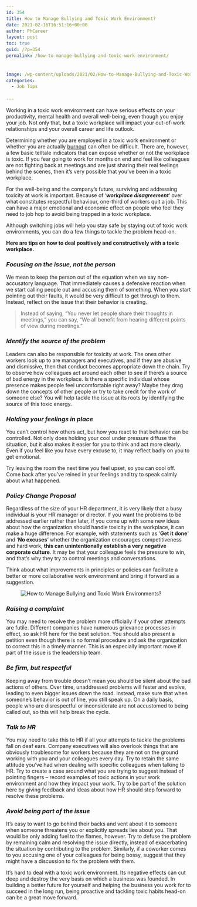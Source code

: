 ```yaml
---
id: 354
title: How to Manage Bullying and Toxic Work Environment?
date: 2021-02-16T16:51:16+00:00
author: PhCareer
layout: post
toc: true
guid: /?p=354
permalink: /how-to-manage-bullying-and-toxic-work-environment/


image: /wp-content/uploads/2021/02/How-to-Manage-Bullying-and-Toxic-Work-Environment.jpg
categories:
  - Job Tips

---
```

Working in a toxic work environment can have serious effects on your productivity, mental health and overall well-being, even though you enjoy your job. Not only that, but a toxic workplace will impact your out-of-work relationships and your overall career and life outlook.

Determining whether you are employed in a toxic work environment or whether you are actually [burnout](/how-to-overcome-workplace-burnout/) can often be difficult. There are, however, a few basic telltale indicators that can expose whether or not the workplace is toxic. If you fear going to work for months on end and feel like colleagues are not fighting back at meetings and are just sharing their real feelings behind the scenes, then it&#8217;s very possible that you&#8217;ve been in a toxic workplace.

For the well-being and the company&#8217;s future, surviving and addressing toxicity at work is important. Because of &#8216;**_workplace disagreement_**&#8216; over what constitutes respectful behaviour, one-third of workers quit a job. This can have a major emotional and economic effect on people who feel they need to job hop to avoid being trapped in a toxic workplace.

Although switching jobs will help you stay safe by staying out of toxic work environments, you can do a few things to tackle the problem head-on.

**Here are tips on how to deal positively and constructively with a toxic workplace.**

### **_Focusing on the issue, not the person_**

We mean to keep the person out of the equation when we say non-accusatory language. That immediately causes a defensive reaction when we start calling people out and accusing them of something. When you start pointing out their faults, it would be very difficult to get through to them. Instead, reflect on the issue that their behavior is creating.

<blockquote class="wp-block-quote">
  <p>
    Instead of saying, &#8220;You never let people share their thoughts in meetings,&#8221; you can say, &#8220;We all benefit from hearing different points of view during meetings.&#8221;
  </p>
</blockquote>

### **_Identify the source of the problem_**

Leaders can also be responsible for toxicity at work. The ones other workers look up to are managers and executives, and if they are abusive and dismissive, then that conduct becomes appropriate down the chain. Try to observe how colleagues act around each other to see if there&#8217;s a source of bad energy in the workplace. Is there a specific individual whose presence makes people feel uncomfortable right away? Maybe they drag down the concepts of other people or try to take credit for the work of someone else? You will help tackle the issue at its roots by identifying the source of this toxic energy.

### **_Holding your feelings in place_**

You can&#8217;t control how others act, but how you react to that behavior can be controlled. Not only does holding your cool under pressure diffuse the situation, but it also makes it easier for you to think and act more clearly. Even if you feel like you have every excuse to, it may reflect badly on you to get emotional.

Try leaving the room the next time you feel upset, so you can cool off. Come back after you&#8217;ve reined in your feelings and try to speak calmly about what happened.

### **_Policy Change Proposal_**

Regardless of the size of your HR department, it is very likely that a busy individual is your HR manager or director. If you want the problems to be addressed earlier rather than later, if you come up with some new ideas about how the organization should handle toxicity in the workplace, it can make a huge difference. For example, with statements such as &#8216;**Get it done**&#8216; and &#8216;**No excuses**&#8216; whether the organization encourages competitiveness and hard work, **this can unintentionally establish a very negative corporate culture**. It may be that your colleague feels the pressure to win, and that&#8217;s why they try to control meetings and conversations.

Think about what improvements in principles or policies can facilitate a better or more collaborative work environment and bring it forward as a suggestion.


<figure class="wp-block-image size-large">

<img loading="lazy" width="990" height="419" src="/wp-content/uploads/2021/02/toxic-workplace.png" alt="How to Manage Bullying and Toxic Work Environments?" class="wp-image-355" srcset="/wp-content/uploads/2021/02/toxic-workplace.png 990w, /wp-content/uploads/2021/02/toxic-workplace-300x127.png 300w, /wp-content/uploads/2021/02/toxic-workplace-768x325.png 768w" sizes="(max-width: 990px) 100vw, 990px" /> </figure> 

### **_Raising a complaint_**

You may need to resolve the problem more officially if your other attempts are futile. Different companies have numerous grievance processes in effect, so ask HR here for the best solution. You should also present a petition even though there is no formal procedure and ask the organization to correct this in a timely manner. This is an especially important move if part of the issue is the leadership team.

### **_Be firm, but respectful_**

Keeping away from trouble doesn&#8217;t mean you should be silent about the bad actions of others. Over time, unaddressed problems will fester and evolve, leading to even bigger issues down the road. Instead, make sure that when someone&#8217;s behavior is out of line, you still speak up. On a daily basis, people who are disrespectful or inconsiderate are not accustomed to being called out, so this will help break the cycle.

### **_Talk to HR_**

You may need to take this to HR if all your attempts to tackle the problems fall on deaf ears. Company executives will also overlook things that are obviously troublesome for workers because they are not on the ground working with you and your colleagues every day. Try to retain the same attitude you&#8217;ve had when dealing with specific colleagues when talking to HR. Try to create a case around what you are trying to suggest instead of pointing fingers &#8211; record examples of toxic actions in your work environment and how they impact your work. Try to be part of the solution here by giving feedback and ideas about how HR should step forward to resolve these problems.

### **_Avoid being part of the issue_**

It&#8217;s easy to want to go behind their backs and vent about it to someone when someone threatens you or explicitly spreads lies about you. That would be only adding fuel to the flames, however. Try to defuse the problem by remaining calm and resolving the issue directly, instead of exacerbating the situation by contributing to the problem. Similarly, if a coworker comes to you accusing one of your colleagues for being bossy, suggest that they might have a discussion to fix the problem with them.

It&#8217;s hard to deal with a toxic work environment. Its negative effects can cut deep and destroy the very basis on which a business was founded. In building a better future for yourself and helping the business you work for to succeed in the long run, being proactive and tackling toxic habits head-on can be a great move forward.
